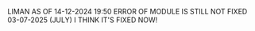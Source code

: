 LIMAN AS OF 14-12-2024 19:50 ERROR OF MODULE IS STILL NOT FIXED
03-07-2025 (JULY) I THINK IT'S FIXED NOW!